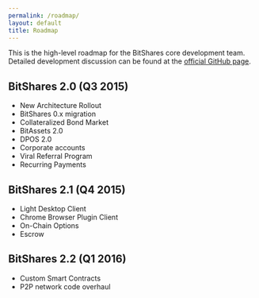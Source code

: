 ```yaml
---
permalink: /roadmap/
layout: default
title: Roadmap
---
```


This is the high-level roadmap for the BitShares core development team. Detailed development discussion can be found at
the [official GitHub page](https://github.com/BitShares).

## BitShares 2.0 (Q3 2015)
* New Architecture Rollout
* BitShares 0.x migration
* Collateralized Bond Market
* BitAssets 2.0
* DPOS 2.0
* Corporate accounts
* Viral Referral Program
* Recurring Payments

## BitShares 2.1 (Q4 2015)
* Light Desktop Client
* Chrome Browser Plugin Client
* On-Chain Options
* Escrow

## BitShares 2.2 (Q1 2016)
* Custom Smart Contracts
* P2P network code overhaul
